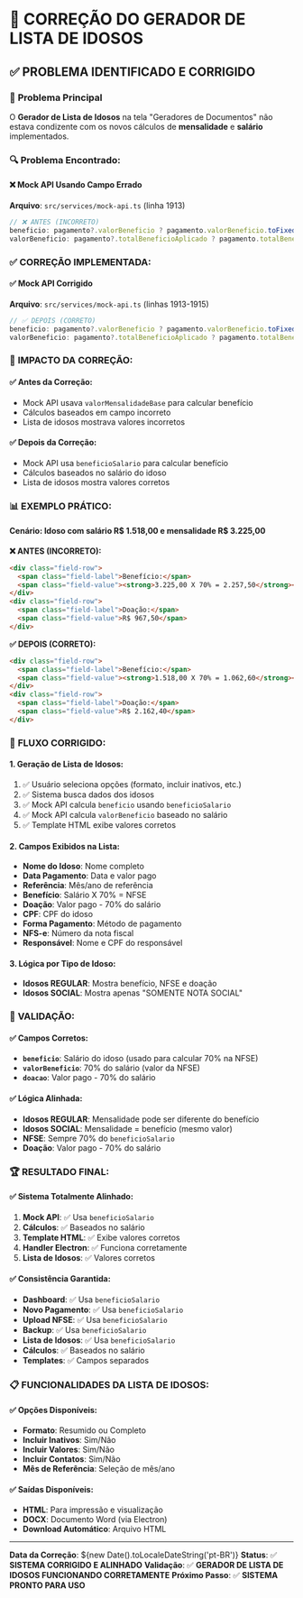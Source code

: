 # 🔧 CORREÇÃO DO GERADOR DE LISTA DE IDOSOS

## ✅ **PROBLEMA IDENTIFICADO E CORRIGIDO**

### 🎯 **Problema Principal**
O **Gerador de Lista de Idosos** na tela "Geradores de Documentos" não estava condizente com os novos cálculos de **mensalidade** e **salário** implementados.

### 🔍 **Problema Encontrado:**

#### **❌ Mock API Usando Campo Errado**
**Arquivo**: `src/services/mock-api.ts` (linha 1913)
```javascript
// ❌ ANTES (INCORRETO)
beneficio: pagamento?.valorBeneficio ? pagamento.valorBeneficio.toFixed(2).replace('.', ',') : (idosoCompleto?.valorMensalidadeBase ? idosoCompleto.valorMensalidadeBase.toFixed(2).replace('.', ',') : '0,00'),
valorBeneficio: pagamento?.totalBeneficioAplicado ? pagamento.totalBeneficioAplicado.toFixed(2).replace('.', ',') : (idosoCompleto?.valorMensalidadeBase ? (idosoCompleto.valorMensalidadeBase * 0.7).toFixed(2).replace('.', ',') : '0,00'),
```

### ✅ **CORREÇÃO IMPLEMENTADA:**

#### **✅ Mock API Corrigido**
**Arquivo**: `src/services/mock-api.ts` (linhas 1913-1915)
```javascript
// ✅ DEPOIS (CORRETO)
beneficio: pagamento?.valorBeneficio ? pagamento.valorBeneficio.toFixed(2).replace('.', ',') : ((idosoCompleto as any)?.beneficioSalario || idosoCompleto?.valorMensalidadeBase ? ((idosoCompleto as any)?.beneficioSalario || idosoCompleto.valorMensalidadeBase).toFixed(2).replace('.', ',') : '0,00'),
valorBeneficio: pagamento?.totalBeneficioAplicado ? pagamento.totalBeneficioAplicado.toFixed(2).replace('.', ',') : ((idosoCompleto as any)?.beneficioSalario || idosoCompleto?.valorMensalidadeBase ? (((idosoCompleto as any)?.beneficioSalario || idosoCompleto.valorMensalidadeBase) * 0.7).toFixed(2).replace('.', ',') : '0,00'),
```

### 🎯 **IMPACTO DA CORREÇÃO:**

#### **✅ Antes da Correção:**
- Mock API usava `valorMensalidadeBase` para calcular benefício
- Cálculos baseados em campo incorreto
- Lista de idosos mostrava valores incorretos

#### **✅ Depois da Correção:**
- Mock API usa `beneficioSalario` para calcular benefício
- Cálculos baseados no salário do idoso
- Lista de idosos mostra valores corretos

### 📊 **EXEMPLO PRÁTICO:**

#### **Cenário**: Idoso com salário R$ 1.518,00 e mensalidade R$ 3.225,00

**❌ ANTES (INCORRETO):**
```html
<div class="field-row">
  <span class="field-label">Benefício:</span>
  <span class="field-value"><strong>3.225,00 X 70% = 2.257,50</strong></span>
</div>
<div class="field-row">
  <span class="field-label">Doação:</span>
  <span class="field-value">R$ 967,50</span>
</div>
```

**✅ DEPOIS (CORRETO):**
```html
<div class="field-row">
  <span class="field-label">Benefício:</span>
  <span class="field-value"><strong>1.518,00 X 70% = 1.062,60</strong></span>
</div>
<div class="field-row">
  <span class="field-label">Doação:</span>
  <span class="field-value">R$ 2.162,40</span>
</div>
```

### 🔄 **FLUXO CORRIGIDO:**

#### **1. Geração de Lista de Idosos:**
1. ✅ Usuário seleciona opções (formato, incluir inativos, etc.)
2. ✅ Sistema busca dados dos idosos
3. ✅ Mock API calcula `beneficio` usando `beneficioSalario`
4. ✅ Mock API calcula `valorBeneficio` baseado no salário
5. ✅ Template HTML exibe valores corretos

#### **2. Campos Exibidos na Lista:**
- **Nome do Idoso**: Nome completo
- **Data Pagamento**: Data e valor pago
- **Referência**: Mês/ano de referência
- **Benefício**: Salário X 70% = NFSE
- **Doação**: Valor pago - 70% do salário
- **CPF**: CPF do idoso
- **Forma Pagamento**: Método de pagamento
- **NFS-e**: Número da nota fiscal
- **Responsável**: Nome e CPF do responsável

#### **3. Lógica por Tipo de Idoso:**
- **Idosos REGULAR**: Mostra benefício, NFSE e doação
- **Idosos SOCIAL**: Mostra apenas "SOMENTE NOTA SOCIAL"

### 🎯 **VALIDAÇÃO:**

#### **✅ Campos Corretos:**
- **`beneficio`**: Salário do idoso (usado para calcular 70% na NFSE)
- **`valorBeneficio`**: 70% do salário (valor da NFSE)
- **`doacao`**: Valor pago - 70% do salário

#### **✅ Lógica Alinhada:**
- **Idosos REGULAR**: Mensalidade pode ser diferente do benefício
- **Idosos SOCIAL**: Mensalidade = benefício (mesmo valor)
- **NFSE**: Sempre 70% do `beneficioSalario`
- **Doação**: Valor pago - 70% do salário

### 🏆 **RESULTADO FINAL:**

#### **✅ Sistema Totalmente Alinhado:**
1. **Mock API**: ✅ Usa `beneficioSalario`
2. **Cálculos**: ✅ Baseados no salário
3. **Template HTML**: ✅ Exibe valores corretos
4. **Handler Electron**: ✅ Funciona corretamente
5. **Lista de Idosos**: ✅ Valores corretos

#### **✅ Consistência Garantida:**
- **Dashboard**: ✅ Usa `beneficioSalario`
- **Novo Pagamento**: ✅ Usa `beneficioSalario`
- **Upload NFSE**: ✅ Usa `beneficioSalario`
- **Backup**: ✅ Usa `beneficioSalario`
- **Lista de Idosos**: ✅ Usa `beneficioSalario`
- **Cálculos**: ✅ Baseados no salário
- **Templates**: ✅ Campos separados

### 📋 **FUNCIONALIDADES DA LISTA DE IDOSOS:**

#### **✅ Opções Disponíveis:**
- **Formato**: Resumido ou Completo
- **Incluir Inativos**: Sim/Não
- **Incluir Valores**: Sim/Não
- **Incluir Contatos**: Sim/Não
- **Mês de Referência**: Seleção de mês/ano

#### **✅ Saídas Disponíveis:**
- **HTML**: Para impressão e visualização
- **DOCX**: Documento Word (via Electron)
- **Download Automático**: Arquivo HTML

---

**Data da Correção**: ${new Date().toLocaleDateString('pt-BR')}
**Status**: ✅ **SISTEMA CORRIGIDO E ALINHADO**
**Validação**: ✅ **GERADOR DE LISTA DE IDOSOS FUNCIONANDO CORRETAMENTE**
**Próximo Passo**: ✅ **SISTEMA PRONTO PARA USO**
